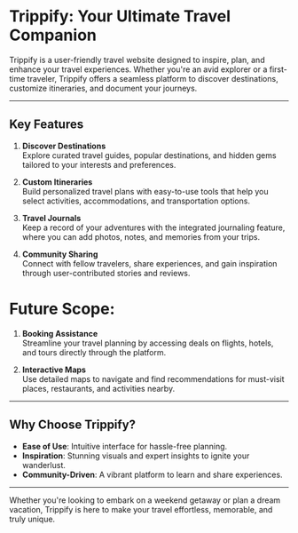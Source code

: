 # **Trippify: Your Ultimate Travel Companion**

Trippify is a user-friendly travel website designed to inspire, plan, and enhance your travel experiences. Whether you're an avid explorer or a first-time traveler, Trippify offers a seamless platform to discover destinations, customize itineraries, and document your journeys.

---

## **Key Features**

1. **Discover Destinations**  
   Explore curated travel guides, popular destinations, and hidden gems tailored to your interests and preferences.

2. **Custom Itineraries**  
   Build personalized travel plans with easy-to-use tools that help you select activities, accommodations, and transportation options.

3. **Travel Journals**  
   Keep a record of your adventures with the integrated journaling feature, where you can add photos, notes, and memories from your trips.

4. **Community Sharing**  
   Connect with fellow travelers, share experiences, and gain inspiration through user-contributed stories and reviews.

# Future Scope:

1. **Booking Assistance**  
   Streamline your travel planning by accessing deals on flights, hotels, and tours directly through the platform.

2. **Interactive Maps**  
   Use detailed maps to navigate and find recommendations for must-visit places, restaurants, and activities nearby.
---

## **Why Choose Trippify?**

- **Ease of Use**: Intuitive interface for hassle-free planning.   
- **Inspiration**: Stunning visuals and expert insights to ignite your wanderlust.  
- **Community-Driven**: A vibrant platform to learn and share experiences.

---

Whether you're looking to embark on a weekend getaway or plan a dream vacation, Trippify is here to make your travel effortless, memorable, and truly unique.
